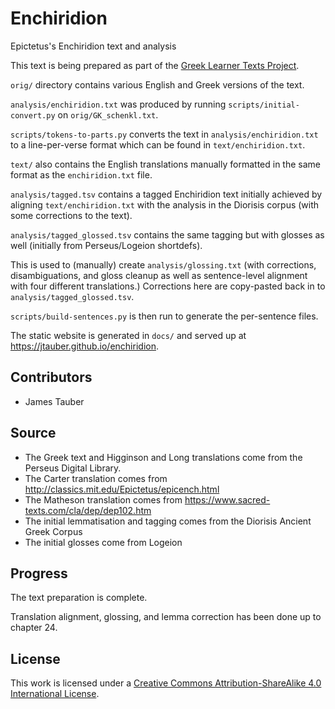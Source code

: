 # Enchiridion

Epictetus's Enchiridion text and analysis

This text is being prepared as part of the [Greek Learner Texts Project](https://greek-learner-texts.org/).

`orig/` directory contains various English and Greek versions of the text.

`analysis/enchiridion.txt` was produced by running `scripts/initial-convert.py` on
`orig/GK_schenkl.txt`.

`scripts/tokens-to-parts.py` converts the text in `analysis/enchiridion.txt` to a line-per-verse format which can be found in `text/enchiridion.txt`.

`text/` also contains the English translations manually formatted in the same format as the `enchiridion.txt` file.

`analysis/tagged.tsv` contains a tagged Enchiridion text initially achieved by aligning `text/enchiridion.txt` with the analysis in the Diorisis corpus (with some corrections to the text).

`analysis/tagged_glossed.tsv` contains the same tagging but with glosses as well (initially from Perseus/Logeion shortdefs).

This is used to (manually) create `analysis/glossing.txt` (with corrections, disambiguations, and gloss cleanup as well as sentence-level alignment with four different translations.) Corrections here are copy-pasted back in to `analysis/tagged_glossed.tsv`.

`scripts/build-sentences.py` is then run to generate the per-sentence files.

The static website is generated in `docs/` and served up at <https://jtauber.github.io/enchiridion>.

## Contributors

* James Tauber

## Source

* The Greek text and Higginson and Long translations come from the Perseus Digital Library.
* The Carter translation comes from http://classics.mit.edu/Epictetus/epicench.html
* The Matheson translation comes from https://www.sacred-texts.com/cla/dep/dep102.htm
* The initial lemmatisation and tagging comes from the Diorisis Ancient Greek Corpus
* The initial glosses come from Logeion

## Progress

The text preparation is complete.

Translation alignment, glossing, and lemma correction has been done up to chapter 24.

## License

This work is licensed under a [Creative Commons Attribution-ShareAlike 4.0 International License](http://creativecommons.org/licenses/by-sa/4.0/).
